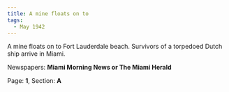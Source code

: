 ```yaml
---  
title: A mine floats on to  
tags:  
  - May 1942  
---  
```

  
A mine floats on to Fort Lauderdale beach. Survivors of a torpedoed Dutch ship arrive in Miami.  
  
Newspapers: **Miami Morning News or The Miami Herald**  
  
Page: **1**, Section: **A** 
